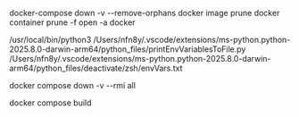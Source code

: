  docker-compose down -v --remove-orphans
 docker image prune
 docker container prune -f
 open -a docker

 /usr/local/bin/python3 /Users/nfn8y/.vscode/extensions/ms-python.python-2025.8.0-darwin-arm64/python_files/printEnvVariablesToFile.py /Users/nfn8y/.vscode/extensions/ms-python.python-2025.8.0-darwin-arm64/python_files/deactivate/zsh/envVars.txt
 
docker compose down -v --rmi all

 docker compose build